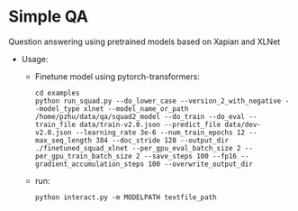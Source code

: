 # Simple QA

Question answering using pretrained models based on Xapian and XLNet

* Usage:

    - Finetune model using pytorch-transformers:

        ```shell
        cd examples
        python run_squad.py --do_lower_case --version_2_with_negative --model_type xlnet --model_name_or_path /home/pzhu/data/qa/squad2_model --do_train --do_eval --train_file data/train-v2.0.json --predict_file data/dev-v2.0.json --learning_rate 3e-6 --num_train_epochs 12 --max_seq_length 384 --doc_stride 128 --output_dir ./finetuned_squad_xlnet --per_gpu_eval_batch_size 2 --per_gpu_train_batch_size 2 --save_steps 100 --fp16 --gradient_accumulation_steps 100 --overwrite_output_dir
        ```

    - run:

        ```shell
        python interact.py -m MODELPATH textfile_path
        ```


